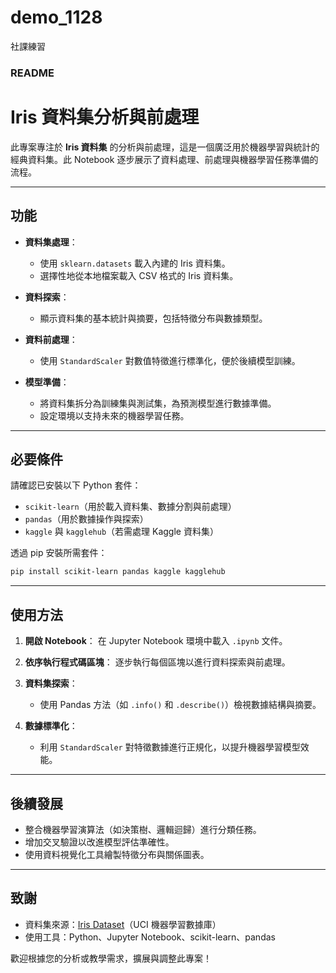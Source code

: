 # demo_1128
社課練習
### README

# Iris 資料集分析與前處理

此專案專注於 **Iris 資料集** 的分析與前處理，這是一個廣泛用於機器學習與統計的經典資料集。此 Notebook 逐步展示了資料處理、前處理與機器學習任務準備的流程。

---

## 功能

- **資料集處理**：
  - 使用 `sklearn.datasets` 載入內建的 Iris 資料集。
  - 選擇性地從本地檔案載入 CSV 格式的 Iris 資料集。

- **資料探索**：
  - 顯示資料集的基本統計與摘要，包括特徵分布與數據類型。

- **資料前處理**：
  - 使用 `StandardScaler` 對數值特徵進行標準化，便於後續模型訓練。

- **模型準備**：
  - 將資料集拆分為訓練集與測試集，為預測模型進行數據準備。
  - 設定環境以支持未來的機器學習任務。

---

## 必要條件

請確認已安裝以下 Python 套件：
- `scikit-learn`（用於載入資料集、數據分割與前處理）
- `pandas`（用於數據操作與探索）
- `kaggle` 與 `kagglehub`（若需處理 Kaggle 資料集）

透過 pip 安裝所需套件：

```bash
pip install scikit-learn pandas kaggle kagglehub
```

---

## 使用方法

1. **開啟 Notebook**：
   在 Jupyter Notebook 環境中載入 `.ipynb` 文件。

2. **依序執行程式碼區塊**：
   逐步執行每個區塊以進行資料探索與前處理。

3. **資料集探索**：
   - 使用 Pandas 方法（如 `.info()` 和 `.describe()`）檢視數據結構與摘要。

4. **數據標準化**：
   - 利用 `StandardScaler` 對特徵數據進行正規化，以提升機器學習模型效能。

---

## 後續發展

- 整合機器學習演算法（如決策樹、邏輯迴歸）進行分類任務。
- 增加交叉驗證以改進模型評估準確性。
- 使用資料視覺化工具繪製特徵分布與關係圖表。

---

## 致謝

- 資料集來源：[Iris Dataset](https://archive.ics.uci.edu/ml/datasets/Iris)（UCI 機器學習數據庫）
- 使用工具：Python、Jupyter Notebook、scikit-learn、pandas

歡迎根據您的分析或教學需求，擴展與調整此專案！
